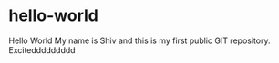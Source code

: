 # hello-world
Hello World
My name is Shiv and this is my first public GIT repository. Exciteddddddddd
